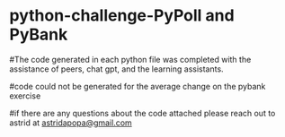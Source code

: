 # python-challenge-PyPoll and PyBank 

#The code generated in each python file was completed with the assistance of peers, chat gpt, and the learning assistants. 

#code could not be generated for the average change on the pybank exercise 

#if there are any questions about the code attached please reach out to astrid at astridapopa@gmail.com 

